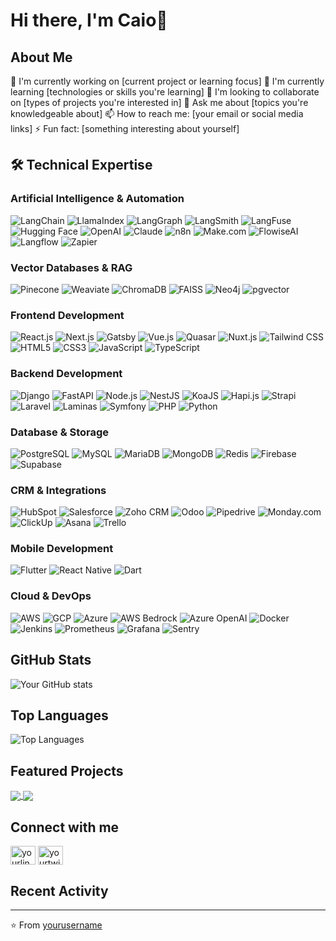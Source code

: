 # Hi there, I'm Caio👋

## About Me
🔭 I'm currently working on [current project or learning focus]
🌱 I'm currently learning [technologies or skills you're learning]
👯 I'm looking to collaborate on [types of projects you're interested in]
💬 Ask me about [topics you're knowledgeable about]
📫 How to reach me: [your email or social media links]
⚡ Fun fact: [something interesting about yourself]

## 🛠️ Technical Expertise

### Artificial Intelligence & Automation
![LangChain](https://img.shields.io/badge/-LangChain-121212?style=flat-square&logo=chainlink&logoColor=white)
![LlamaIndex](https://img.shields.io/badge/-LlamaIndex-4285F4?style=flat-square&logo=llama&logoColor=white)
![LangGraph](https://img.shields.io/badge/-LangGraph-121212?style=flat-square&logo=graph&logoColor=white)
![LangSmith](https://img.shields.io/badge/-LangSmith-121212?style=flat-square&logo=smith&logoColor=white)
![LangFuse](https://img.shields.io/badge/-LangFuse-121212?style=flat-square&logo=fuse&logoColor=white)
![Hugging Face](https://img.shields.io/badge/-Hugging_Face-FFD21E?style=flat-square&logo=huggingface&logoColor=black)
![OpenAI](https://img.shields.io/badge/-OpenAI-412991?style=flat-square&logo=openai&logoColor=white)
![Claude](https://img.shields.io/badge/-Claude-000000?style=flat-square&logo=anthropic&logoColor=white)
![n8n](https://img.shields.io/badge/-n8n-24292F?style=flat-square&logo=n8n&logoColor=white)
![Make.com](https://img.shields.io/badge/-Make.com-000000?style=flat-square&logo=make&logoColor=white)
![FlowiseAI](https://img.shields.io/badge/-FlowiseAI-0078D7?style=flat-square&logo=flowise&logoColor=white)
![Langflow](https://img.shields.io/badge/-Langflow-2962FF?style=flat-square&logo=langflow&logoColor=white)
![Zapier](https://img.shields.io/badge/-Zapier-FF4A00?style=flat-square&logo=zapier&logoColor=white)

### Vector Databases & RAG
![Pinecone](https://img.shields.io/badge/-Pinecone-121212?style=flat-square&logo=pinecone&logoColor=white)
![Weaviate](https://img.shields.io/badge/-Weaviate-FF5A5F?style=flat-square&logo=weaviate&logoColor=white)
![ChromaDB](https://img.shields.io/badge/-ChromaDB-4285F4?style=flat-square&logo=chroma&logoColor=white)
![FAISS](https://img.shields.io/badge/-FAISS-3776AB?style=flat-square&logo=facebook&logoColor=white)
![Neo4j](https://img.shields.io/badge/-Neo4j-4581C3?style=flat-square&logo=neo4j&logoColor=white)
![pgvector](https://img.shields.io/badge/-pgvector-336791?style=flat-square&logo=postgresql&logoColor=white)

### Frontend Development
![React.js](https://img.shields.io/badge/-React-20232A?style=flat-square&logo=react&logoColor=61DAFB)
![Next.js](https://img.shields.io/badge/-Next.js-000000?style=flat-square&logo=nextdotjs&logoColor=white)
![Gatsby](https://img.shields.io/badge/-Gatsby-663399?style=flat-square&logo=gatsby&logoColor=white)
![Vue.js](https://img.shields.io/badge/-Vue.js-35495E?style=flat-square&logo=vuedotjs&logoColor=4FC08D)
![Quasar](https://img.shields.io/badge/-Quasar-1976D2?style=flat-square&logo=quasar&logoColor=white)
![Nuxt.js](https://img.shields.io/badge/-Nuxt.js-00C58E?style=flat-square&logo=nuxtdotjs&logoColor=white)
![Tailwind CSS](https://img.shields.io/badge/-Tailwind_CSS-38B2AC?style=flat-square&logo=tailwind-css&logoColor=white)
![HTML5](https://img.shields.io/badge/-HTML5-E34F26?style=flat-square&logo=html5&logoColor=white)
![CSS3](https://img.shields.io/badge/-CSS3-1572B6?style=flat-square&logo=css3&logoColor=white)
![JavaScript](https://img.shields.io/badge/-JavaScript-black?style=flat-square&logo=javascript)
![TypeScript](https://img.shields.io/badge/-TypeScript-007ACC?style=flat-square&logo=typescript&logoColor=white)

### Backend Development
![Django](https://img.shields.io/badge/-Django-092E20?style=flat-square&logo=django&logoColor=white)
![FastAPI](https://img.shields.io/badge/-FastAPI-009688?style=flat-square&logo=fastapi&logoColor=white)
![Node.js](https://img.shields.io/badge/-Node.js-339933?style=flat-square&logo=nodedotjs&logoColor=white)
![NestJS](https://img.shields.io/badge/-NestJS-E0234E?style=flat-square&logo=nestjs&logoColor=white)
![KoaJS](https://img.shields.io/badge/-KoaJS-33333D?style=flat-square&logo=koa&logoColor=white)
![Hapi.js](https://img.shields.io/badge/-Hapi.js-F6941E?style=flat-square&logo=hapi&logoColor=white)
![Strapi](https://img.shields.io/badge/-Strapi-2F2E8B?style=flat-square&logo=strapi&logoColor=white)
![Laravel](https://img.shields.io/badge/-Laravel-FF2D20?style=flat-square&logo=laravel&logoColor=white)
![Laminas](https://img.shields.io/badge/-Laminas-68B604?style=flat-square&logo=laminas&logoColor=white)
![Symfony](https://img.shields.io/badge/-Symfony-000000?style=flat-square&logo=symfony&logoColor=white)
![PHP](https://img.shields.io/badge/-PHP-777BB4?style=flat-square&logo=php&logoColor=white)
![Python](https://img.shields.io/badge/-Python-3776AB?style=flat-square&logo=python&logoColor=white)

### Database & Storage
![PostgreSQL](https://img.shields.io/badge/-PostgreSQL-336791?style=flat-square&logo=postgresql&logoColor=white)
![MySQL](https://img.shields.io/badge/-MySQL-4479A1?style=flat-square&logo=mysql&logoColor=white)
![MariaDB](https://img.shields.io/badge/-MariaDB-003545?style=flat-square&logo=mariadb&logoColor=white)
![MongoDB](https://img.shields.io/badge/-MongoDB-47A248?style=flat-square&logo=mongodb&logoColor=white)
![Redis](https://img.shields.io/badge/-Redis-DC382D?style=flat-square&logo=redis&logoColor=white)
![Firebase](https://img.shields.io/badge/-Firebase-FFCA28?style=flat-square&logo=firebase&logoColor=black)
![Supabase](https://img.shields.io/badge/-Supabase-3ECF8E?style=flat-square&logo=supabase&logoColor=white)

### CRM & Integrations
![HubSpot](https://img.shields.io/badge/-HubSpot-FF7A59?style=flat-square&logo=hubspot&logoColor=white)
![Salesforce](https://img.shields.io/badge/-Salesforce-00A1E0?style=flat-square&logo=salesforce&logoColor=white)
![Zoho CRM](https://img.shields.io/badge/-Zoho_CRM-C8202B?style=flat-square&logo=zoho&logoColor=white)
![Odoo](https://img.shields.io/badge/-Odoo-714B67?style=flat-square&logo=odoo&logoColor=white)
![Pipedrive](https://img.shields.io/badge/-Pipedrive-1A7AE6?style=flat-square&logo=pipedrive&logoColor=white)
![Monday.com](https://img.shields.io/badge/-Monday.com-FF3E5F?style=flat-square&logo=monday&logoColor=white)
![ClickUp](https://img.shields.io/badge/-ClickUp-7B68EE?style=flat-square&logo=clickup&logoColor=white)
![Asana](https://img.shields.io/badge/-Asana-273347?style=flat-square&logo=asana&logoColor=white)
![Trello](https://img.shields.io/badge/-Trello-0079BF?style=flat-square&logo=trello&logoColor=white)

### Mobile Development
![Flutter](https://img.shields.io/badge/-Flutter-02569B?style=flat-square&logo=flutter&logoColor=white)
![React Native](https://img.shields.io/badge/-React_Native-20232A?style=flat-square&logo=react&logoColor=61DAFB)
![Dart](https://img.shields.io/badge/-Dart-0175C2?style=flat-square&logo=dart&logoColor=white)

### Cloud & DevOps
![AWS](https://img.shields.io/badge/-AWS-232F3E?style=flat-square&logo=amazon-aws&logoColor=white)
![GCP](https://img.shields.io/badge/-GCP-4285F4?style=flat-square&logo=google-cloud&logoColor=white)
![Azure](https://img.shields.io/badge/-Azure-0078D4?style=flat-square&logo=microsoft-azure&logoColor=white)
![AWS Bedrock](https://img.shields.io/badge/-AWS_Bedrock-232F3E?style=flat-square&logo=amazon-aws&logoColor=white)
![Azure OpenAI](https://img.shields.io/badge/-Azure_OpenAI-0078D4?style=flat-square&logo=microsoft-azure&logoColor=white)
![Docker](https://img.shields.io/badge/-Docker-2496ED?style=flat-square&logo=docker&logoColor=white)
![Jenkins](https://img.shields.io/badge/-Jenkins-D24939?style=flat-square&logo=jenkins&logoColor=white)
![Prometheus](https://img.shields.io/badge/-Prometheus-E6522C?style=flat-square&logo=prometheus&logoColor=white)
![Grafana](https://img.shields.io/badge/-Grafana-F46800?style=flat-square&logo=grafana&logoColor=white)
![Sentry](https://img.shields.io/badge/-Sentry-362D59?style=flat-square&logo=sentry&logoColor=white)
<!-- Add more skills badges as needed -->

## GitHub Stats
![Your GitHub stats](https://github-readme-stats.vercel.app/api?username=yourusername&show_icons=true&theme=radical)

## Top Languages
![Top Languages](https://github-readme-stats.vercel.app/api/top-langs/?username=yourusername&layout=compact&theme=radical)

## Featured Projects
<a href="https://github.com/yourusername/project1">
  <img align="center" src="https://github-readme-stats.vercel.app/api/pin/?username=yourusername&repo=project1&theme=radical" />
</a>
<a href="https://github.com/yourusername/project2">
  <img align="center" src="https://github-readme-stats.vercel.app/api/pin/?username=yourusername&repo=project2&theme=radical" />
</a>

## Connect with me
<p align="left">
<a href="https://linkedin.com/in/yourlinkedinusername" target="blank"><img align="center" src="https://raw.githubusercontent.com/rahuldkjain/github-profile-readme-generator/master/src/images/icons/Social/linked-in-alt.svg" alt="yourlinkedinusername" height="30" width="40" /></a>
<a href="https://twitter.com/yourtwitterhandle" target="blank"><img align="center" src="https://raw.githubusercontent.com/rahuldkjain/github-profile-readme-generator/master/src/images/icons/Social/twitter.svg" alt="yourtwitterhandle" height="30" width="40" /></a>
<!-- Add more social media links as needed -->
</p>

## Recent Activity
<!--START_SECTION:activity-->
<!--END_SECTION:activity-->

---
⭐️ From [yourusername](https://github.com/yourusername)
